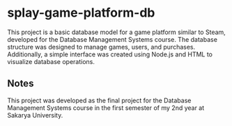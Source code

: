 # splay-game-platform-db
This project is a basic database model for a game platform similar to Steam, developed for the Database Management Systems course. The database structure was designed to manage games, users, and purchases. Additionally, a simple interface was created using Node.js and HTML to visualize database operations. 

## Notes
This project was developed as the final project for the Database Management Systems course in the first semester of my 2nd year at Sakarya University.
